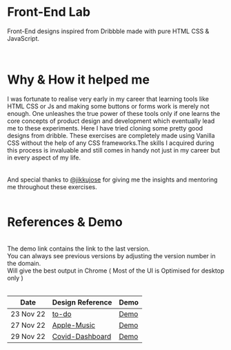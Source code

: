 # Front-End Lab

Front-End designs inspired from Dribbble made with pure HTML CSS & JavaScript.

<br />

# Why & How it helped me

I was fortunate to realise very early in my career that learning tools like HTML CSS or Js and making some buttons or forms work is merely not enough. One unleashes the true power of these tools only if one learns the core concepts of product design and development which eventually lead me to these experiments. Here I have tried cloning some pretty good designs from dribble. These exercises are completely made using Vanilla CSS without the help of any CSS frameworks.The skills I acquired during this process is invaluable and still comes in handy not just in my career but in every aspect of my life.<br/> <br/> <br/> And special thanks to [@jikkujose](https://github.com/jikkujose) for giving me the insights and mentoring me throughout these exercises.
<br/> <br/>

# References & Demo

<br />
The demo link contains the link to the last version.<br/>You can always see previous versions by adjusting the version number in the domain. <br/> Will give the best output in Chrome ( Most of the UI is Optimised for desktop only ) 
<br/><br/>

| Date      | Design Reference       | Demo           |
| --------- | ---------------------- | -------------- |
| 23 Nov 22 | [to-do][1-d]           | [Demo][1-i-v2] |
| 27 Nov 22 | [Apple-Music][2-d]     | [Demo][2-v2]   |
| 29 Nov 22 | [Covid-Dashboard][3-d] | [Demo][3-v1]   |

[1-d]: https://dribbble.com/shots/16825690-Task-Management-App
[1-i-v2]: http://to-do-v6.surge.sh/
[2-d]: https://dribbble.com/shots/12389560-Apple-Music-Light-Theme/attachments/4004245?mode=media
[2-v2]: https://apple-music-v5.surge.sh/
[3-d]: https://dribbble.com/shots/12335745-COVID-Information-Dashboard/attachments/3951285?mode=media
[3-v1]: https://covid-dashboard-v2.surge.sh/
